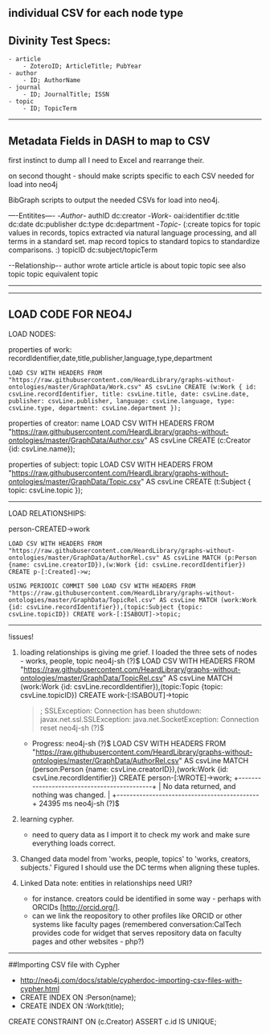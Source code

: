 individual CSV for each node type
------------------------
Divinity Test Specs:
------------------------
	- article
		- ZoteroID; ArticleTitle; PubYear
	- author
		- ID; AuthorName
	- journal
		- ID; JournalTitle; ISSN
	- topic
		- ID; TopicTerm

------------------------------------------
Metadata Fields in DASH to map to CSV
------------------------------------------
first instinct to dump all I need to Excel and rearrange their.

on second thought - should make scripts specific to each CSV needed for load into neo4j

BibGraph scripts to output the needed CSVs for load into neo4j.

—-Entitites—-
-*Author*-
	authID
	dc:creator
-*Work*-
	oai:identifier
	dc:title
	dc:date
	dc:publisher
	dc:type
	dc:department
-*Topic*-
	(:create topics for topic values in records, topics extracted via natural language processing, and all terms in a standard set. map record topics to standard topics to standardize comparisons. :)
	topicID
	dc:subject/topicTerm
	
--Relationship--
author wrote article
article is about topic
topic see also topic
topic equivalent topic

-------------------------------------------

-------------------------------------------

LOAD CODE FOR NEO4J
--------------------------------------------
LOAD NODES:

properties of work: recordIdentifier,date,title,publisher,language,type,department
 
	LOAD CSV WITH HEADERS FROM "https://raw.githubusercontent.com/HeardLibrary/graphs-without-ontologies/master/GraphData/Work.csv" AS csvLine CREATE (w:Work { id: csvLine.recordIdentifier, title: csvLine.title, date: csvLine.date, publisher: csvLine.publisher, language: csvLine.language, type: csvLine.type, department: csvLine.department });
 
 properties of creator: name
	LOAD CSV WITH HEADERS FROM "https://raw.githubusercontent.com/HeardLibrary/graphs-without-ontologies/master/GraphData/Author.csv" AS csvLine CREATE (c:Creator {id: csvLine.name});
 
 properties of subject: topic
	LOAD CSV WITH HEADERS FROM "https://raw.githubusercontent.com/HeardLibrary/graphs-without-ontologies/master/GraphData/Topic.csv" AS csvLine CREATE (t:Subject { topic: csvLine.topic });
 
------------------------------------------------------------------------
 
LOAD RELATIONSHIPS:

person-CREATED->work
 
	LOAD CSV WITH HEADERS FROM "https://raw.githubusercontent.com/HeardLibrary/graphs-without-ontologies/master/GraphData/AuthorRel.csv" AS csvLine MATCH (p:Person {name: csvLine.creatorID}),(w:Work {id: csvLine.recordIdentifier}) CREATE p-[:Created]->w;

	USING PERIODIC COMMIT 500 LOAD CSV WITH HEADERS FROM "https://raw.githubusercontent.com/HeardLibrary/graphs-without-ontologies/master/GraphData/TopicRel.csv" AS csvLine MATCH (work:Work {id: csvLine.recordIdentifier}),(topic:Subject {topic: csvLine.topicID}) CREATE work-[:ISABOUT]->topic;

------------------------------------------------------------------------

!issues!
1. loading relationships is giving me grief. I loaded the three sets of nodes - works, people, topic
	neo4j-sh (?)$ LOAD CSV WITH HEADERS FROM "https://raw.githubusercontent.com/HeardLibrary/graphs-without-ontologies/master/GraphData/TopicRel.csv" AS csvLine MATCH (work:Work {id: csvLine.recordIdentifier}),(topic:Topic {topic: csvLine.topicID}) CREATE work-[:ISABOUT]->topic
	> ;
	SSLException: Connection has been shutdown: javax.net.ssl.SSLException: java.net.SocketException: Connection reset
neo4j-sh (?)$ 
	- Progress:
	neo4j-sh (?)$ LOAD CSV WITH HEADERS FROM "https://raw.githubusercontent.com/HeardLibrary/graphs-without-ontologies/master/GraphData/AuthorRel.csv" AS csvLine MATCH (person:Person {name: csvLine.creatorID}),(work:Work {id: csvLine.recordIdentifier}) CREATE person-[:WROTE]->work;
	+--------------------------------------------+
	| No data returned, and nothing was changed. |
	+--------------------------------------------+
	24395 ms
	neo4j-sh (?)$


2. learning cypher.
	- need to query data as I import it to check my work and make sure everything loads correct.

3. Changed data model from 'works, people, topics' to 'works, creators, subjects.' Figured I should use the DC terms when aligning these tuples.

4. Linked Data note: entities in relationships need URI?
	- for instance. creators could be identified in some way - perhaps with ORCIDs [http://orcid.org/].
	- can we link the reopository to other profiles like ORCID or other systems like faculty pages (remembered conversation:CalTech provides code for widget that serves repository data on faculty pages and other websites - php?)

------------------------------------------------------------------------
##Importing CSV file with Cypher
* http://neo4j.com/docs/stable/cypherdoc-importing-csv-files-with-cypher.html
* CREATE INDEX ON :Person(name);
* CREATE INDEX ON :Work(title);

CREATE CONSTRAINT ON (c.Creator) ASSERT c.id IS UNIQUE;


